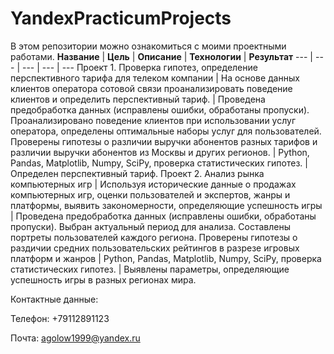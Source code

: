 # YandexPracticumProjects

В этом репозитории можно ознакомиться с моими проектными работами.
**Название** | **Цель** | **Описание** | **Технологии** | **Результат** 
--- | --- | --- | --- | ---
Проект 1. Проверка гипотез, определение перспективного тарифа для телеком компании | На основе данных клиентов оператора сотовой связи проанализировать поведение клиентов и определить перспективный тариф. | Проведена предобработка данных (исправлены ошибки, обработаны пропуски). Проанализировано поведение клиентов при использовании услуг оператора, определены оптимальные наборы услуг для пользователей. Проверены гипотезы о различии выручки абонентов разных тарифов и различии выручки абонентов из Москвы и других регионов. | Python, Pandas, Matplotlib, Numpy, SciPy, проверка статистических гипотез. | Определен перспективный тариф.
Проект 2. Анализ рынка компьютерных игр | Используя исторические данные о продажах компьютерных игр, оценки пользователей и экспертов, жанры и платформы, выявить закономерности, определяющие успешность игры | Проведена предобработка данных (исправлены ошибки, обработаны пропуски). Выбран актуальный период для анализа. Составлены портреты пользователей каждого региона. Проверены гипотезы о раздичии средних пользовательских рейтингов в разрезе игровых платформ и жанров | Python, Pandas, Matplotlib, Numpy, SciPy, проверка статистических гипотез. | Выявлены параметры, определяющие успешность игры в разных регионах мира.

Контактные данные:

Телефон: +79112891123

Почта: agolow1999@yandex.ru
